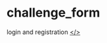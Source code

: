 # challenge_form
login and registration
<a href="https://github.com/mayoro401/challenge_form/blob/master/formchallenge/image_form/Image%2016-10-2023%20%C3%A0%2017.38.jpg"></>
